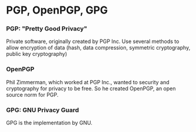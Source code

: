 # PGP, OpenPGP, GPG

### PGP: "Pretty Good Privacy"

Private software, originally created by PGP Inc. Use several methods to allow encryption of data (hash, data compression, symmetric cryptography, public key cryptography)

### OpenPGP

Phil Zimmerman, which worked at PGP Inc., wanted to security and cryptography for privacy to be free. So he created OpenPGP, an open source norm for PGP.

### GPG: GNU Privacy Guard

GPG is the implementation by GNU.
